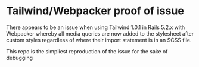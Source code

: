 # Tailwind/Webpacker proof of issue

There appears to be an issue when using Tailwind 1.0.1 in Rails 5.2.x with Webpacker whereby all media queries are now added to the stylesheet after custom styles regardless of where their import statement is in an SCSS file.

This repo is the simpliest reproduction of the issue for the sake of debugging